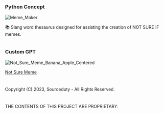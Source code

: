 ### Python Concept

![Meme_Maker](https://github.com/sourceduty/Not_Sure_Slang_Meme_Thesaurus/assets/123030236/dcdbef04-1f97-4a1e-85b8-522b04f30e21)

📚 Slang word thesaurus designed for assisting the creation of NOT SURE IF memes.

#
### Custom GPT

![Not_Sure_Meme_Banana_Apple_Centered](https://github.com/sourceduty/Not_Sure_Slang_Meme_Thesaurus/assets/123030236/5d73f8c6-089f-4d94-8e80-db66dc0037ae)

[Not Sure Meme](https://chat.openai.com/g/g-v5Fj4kvL2-not-sure-meme)

#
Copyright (C) 2023,  Sourceduty - All Rights Reserved.
#
THE CONTENTS OF THIS PROJECT ARE PROPRIETARY.
